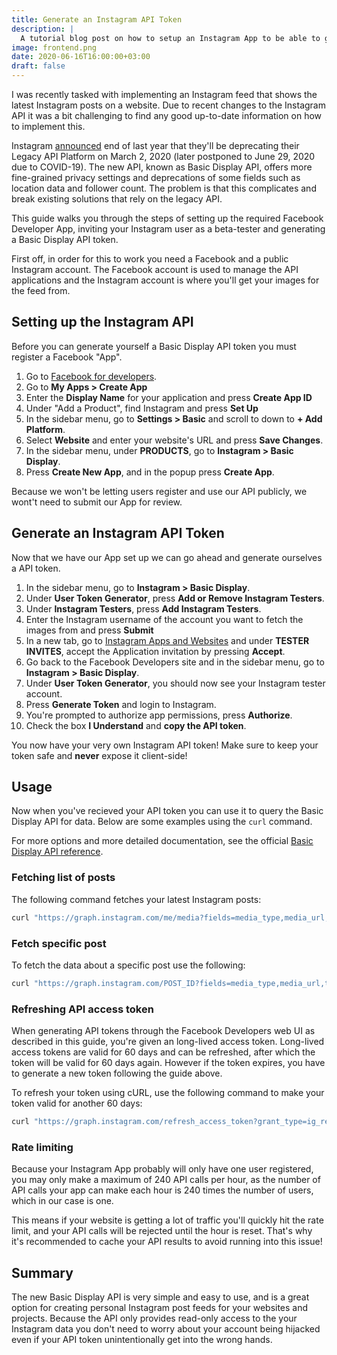```yaml
---
title: Generate an Instagram API Token
description: |
  A tutorial blog post on how to setup an Instagram App to be able to generate an Instagram Basic Display API token, the new API that replaces the old Legacy API and provides a simple and intuitive interface.
image: frontend.png
date: 2020-06-16T16:00:00+03:00
draft: false
---
```


I was recently tasked with implementing an Instagram feed that shows the latest Instagram posts on a website. Due to recent changes to the Instagram API it was a bit challenging to find any good up-to-date information on how to implement this.

Instagram [announced](https://developers.facebook.com/blog/post/2019/10/15/launch-instagram-basic-display-api/) end of last year that
they'll be deprecating their Legacy API Platform on March 2, 2020 (later postponed to June 29, 2020 due to COVID-19).
The new API, known as Basic Display API, offers more fine-grained privacy settings and deprecations of some fields such as location data and follower count. The problem is that this complicates and break existing solutions that rely on the legacy API.

This guide walks you through the steps of setting up the required Facebook Developer App, inviting your Instagram user as a beta-tester and generating a Basic Display API token.

First off, in order for this to work you need a Facebook and a public Instagram account. The Facebook account is used to manage the API applications and the Instagram account is where you'll get your images for the feed from.

## Setting up the Instagram API

Before you can generate yourself a Basic Display API token you must register a Facebook "App".

1. Go to [Facebook for developers](https://developers.facebook.com/).
2. Go to **My Apps > Create App**
3. Enter the **Display Name** for your application and press **Create App ID**
4. Under "Add a Product", find Instagram and press **Set Up**
5. In the sidebar menu, go to **Settings > Basic** and scroll to down to **+ Add Platform**.
6. Select **Website** and enter your website's URL and press **Save Changes**.
7. In the sidebar menu, under **PRODUCTS**, go to **Instagram > Basic Display**.
8. Press **Create New App**, and in the popup press **Create App**.

Because we won't be letting users register and use our API publicly, we wont't need to submit our App for review.

## Generate an Instagram API Token

Now that we have our App set up we can go ahead and generate ourselves a API token.

1. In the sidebar menu, go to **Instagram > Basic Display**.
2. Under **User Token Generator**, press **Add or Remove Instagram Testers**.
3. Under **Instagram Testers**, press **Add Instagram Testers**.
4. Enter the Instagram username of the account you want to fetch the images from and press **Submit**
5. In a new tab, go to [Instagram Apps and Websites](https://www.instagram.com/accounts/manage_access/) and under **TESTER INVITES**, accept the Application invitation by pressing **Accept**.
6. Go back to the Facebook Developers site and in the sidebar menu, go to **Instagram > Basic Display**.
7. Under **User Token Generator**, you should now see your Instagram tester account.
8. Press **Generate Token** and login to Instagram.
9. You're prompted to authorize app permissions, press **Authorize**.
10. Check the box **I Understand** and **copy the API token**.

You now have your very own Instagram API token! Make sure to keep your token safe and **never** expose it client-side!

## Usage

Now when you've recieved your API token you can use it to query the Basic Display API for data. Below are some examples using the `curl` command.

For more options and more detailed documentation, see the official [Basic Display API reference](https://developers.facebook.com/docs/instagram-basic-display-api/reference/media).

### Fetching list of posts

The following command fetches your latest Instagram posts:

```bash
curl "https://graph.instagram.com/me/media?fields=media_type,media_url,timestamp&access_token=MY_API_TOKEN"
```

### Fetch specific post

To fetch the data about a specific post use the following:

```bash
curl "https://graph.instagram.com/POST_ID?fields=media_type,media_url,timestamp&access_token=MY_API_TOKEN"
```

### Refreshing API access token

When generating API tokens through the Facebook Developers web UI as described in this guide, you're given an long-lived access token.
Long-lived access tokens are valid for 60 days and can be refreshed, after which the token will be valid for 60 days again. However if the token expires, you have to generate a new token following the guide above.

To refresh your token using cURL, use the following command to make your token valid for another 60 days:

```bash
curl "https://graph.instagram.com/refresh_access_token?grant_type=ig_refresh_token&access_token=MY_API_TOKEN"
```

### Rate limiting

Because your Instagram App probably will only have one user registered, you may only make a maximum of 240 API calls per hour, as the number of API calls your app can make each hour is 240 times the number of users, which in our case is one.

This means if your website is getting a lot of traffic you'll quickly hit the rate limit, and your API calls will be rejected until the hour is reset. That's why it's recommended to cache your API results to avoid running into this issue!

## Summary

The new Basic Display API is very simple and easy to use, and is a great option for creating personal Instagram post feeds for your websites and projects. Because the API only provides read-only access to the your Instagram data you don't need to worry about your account being hijacked even if your API token unintentionally get into the wrong hands.
